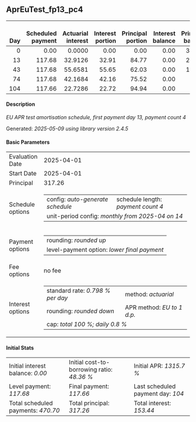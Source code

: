 <h2>AprEuTest_fp13_pc4</h2>
<table>
    <thead style="vertical-align: bottom;">
        <th style="text-align: right;">Day</th>
        <th style="text-align: right;">Scheduled payment</th>
        <th style="text-align: right;">Actuarial interest</th>
        <th style="text-align: right;">Interest portion</th>
        <th style="text-align: right;">Principal portion</th>
        <th style="text-align: right;">Interest balance</th>
        <th style="text-align: right;">Principal balance</th>
        <th style="text-align: right;">Total actuarial interest</th>
        <th style="text-align: right;">Total interest</th>
        <th style="text-align: right;">Total principal</th>
    </thead>
    <tr style="text-align: right;">
        <td class="ci00">0</td>
        <td class="ci01" style="white-space: nowrap;">0.00</td>
        <td class="ci02">0.0000</td>
        <td class="ci03">0.00</td>
        <td class="ci04">0.00</td>
        <td class="ci05">0.00</td>
        <td class="ci06">317.26</td>
        <td class="ci07">0.0000</td>
        <td class="ci08">0.00</td>
        <td class="ci09">0.00</td>
    </tr>
    <tr style="text-align: right;">
        <td class="ci00">13</td>
        <td class="ci01" style="white-space: nowrap;">117.68</td>
        <td class="ci02">32.9126</td>
        <td class="ci03">32.91</td>
        <td class="ci04">84.77</td>
        <td class="ci05">0.00</td>
        <td class="ci06">232.49</td>
        <td class="ci07">32.9126</td>
        <td class="ci08">32.91</td>
        <td class="ci09">84.77</td>
    </tr>
    <tr style="text-align: right;">
        <td class="ci00">43</td>
        <td class="ci01" style="white-space: nowrap;">117.68</td>
        <td class="ci02">55.6581</td>
        <td class="ci03">55.65</td>
        <td class="ci04">62.03</td>
        <td class="ci05">0.00</td>
        <td class="ci06">170.46</td>
        <td class="ci07">88.5707</td>
        <td class="ci08">88.56</td>
        <td class="ci09">146.80</td>
    </tr>
    <tr style="text-align: right;">
        <td class="ci00">74</td>
        <td class="ci01" style="white-space: nowrap;">117.68</td>
        <td class="ci02">42.1684</td>
        <td class="ci03">42.16</td>
        <td class="ci04">75.52</td>
        <td class="ci05">0.00</td>
        <td class="ci06">94.94</td>
        <td class="ci07">130.7391</td>
        <td class="ci08">130.72</td>
        <td class="ci09">222.32</td>
    </tr>
    <tr style="text-align: right;">
        <td class="ci00">104</td>
        <td class="ci01" style="white-space: nowrap;">117.66</td>
        <td class="ci02">22.7286</td>
        <td class="ci03">22.72</td>
        <td class="ci04">94.94</td>
        <td class="ci05">0.00</td>
        <td class="ci06">0.00</td>
        <td class="ci07">153.4677</td>
        <td class="ci08">153.44</td>
        <td class="ci09">317.26</td>
    </tr>
</table>
<h4>Description</h4>
<p><i>EU APR test amortisation schedule, first payment day 13, payment count 4</i></p>
<p>Generated: <i>2025-05-09 using library version 2.4.5</i></p>
<h4>Basic Parameters</h4>
<table>
    <tr>
        <td>Evaluation Date</td>
        <td>2025-04-01</td>
    </tr>
    <tr>
        <td>Start Date</td>
        <td>2025-04-01</td>
    </tr>
    <tr>
        <td>Principal</td>
        <td>317.26</td>
    </tr>
    <tr>
        <td>Schedule options</td>
        <td>
            <table>
                <tr>
                    <td>config: <i>auto-generate schedule</i></td>
                    <td>schedule length: <i><i>payment count</i> 4</i></td>
                </tr>
                <tr>
                    <td colspan="2" style="white-space: nowrap;">unit-period config: <i>monthly from 2025-04 on 14</i></td>
                </tr>
            </table>
        </td>
    </tr>
    <tr>
        <td>Payment options</td>
        <td>
            <table>
                <tr>
                    <td>rounding: <i>rounded up</i></td>
                </tr>
                <tr>
                    <td>level-payment option: <i>lower&nbsp;final&nbsp;payment</i></td>
                </tr>
            </table>
        </td>
    </tr>
    <tr>
        <td>Fee options</td>
        <td>no fee
        </td>
    </tr>
    <tr>
        <td>Interest options</td>
        <td>
            <table>
                <tr>
                    <td>standard rate: <i>0.798 % per day</i></td>
                    <td>method: <i>actuarial</i></td>
                </tr>
                <tr>
                    <td>rounding: <i>rounded down</i></td>
                    <td>APR method: <i>EU to 1 d.p.</i></td>
                </tr>
                <tr>
                    <td colspan="2">cap: <i>total 100 %; daily 0.8 %</td>
                </tr>
            </table>
        </td>
    </tr>
</table>
<h4>Initial Stats</h4>
<table>
    <tr>
        <td>Initial interest balance: <i>0.00</i></td>
        <td>Initial cost-to-borrowing ratio: <i>48.36 %</i></td>
        <td>Initial APR: <i>1315.7 %</i></td>
    </tr>
    <tr>
        <td>Level payment: <i>117.68</i></td>
        <td>Final payment: <i>117.66</i></td>
        <td>Last scheduled payment day: <i>104</i></td>
    </tr>
    <tr>
        <td>Total scheduled payments: <i>470.70</i></td>
        <td>Total principal: <i>317.26</i></td>
        <td>Total interest: <i>153.44</i></td>
    </tr>
</table>